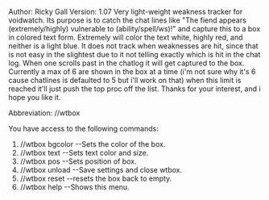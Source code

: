 Author: Ricky Gall
Version: 1.07
Very light-weight weakness tracker for voidwatch. Its purpose is to catch the chat lines like "The fiend appears (extremely/highly) vulnerable to (ability/spell/ws)!" and capture this to a box in colored text form. Extremely will color the text white, highly red, and neither is a light blue. It does not track when weaknesses are hit, since that is not easy in the slightest due to it not telling exactly which is hit in the chat log. When one scrolls past in the chatlog it will get captured to the box. Currently a max of 6 are shown in the box at a time (i'm not sure why it's 6 cause chatlines is defaulted to 5 but i'll work on that) when this limit is reached it'll just push the top proc off the list. Thanks for your interest, and i hope you like it.

Abbreviation: //wtbox

You have access to the following commands:
 1. //wtbox bgcolor <alpha> <red> <green> <blue> --Sets the color of the box.
 2. //wtbox text <size> <red> <green> <blue> --Sets text color and size.
 3. //wtbox pos <posx> <posy> --Sets position of box.
 4. //wtbox unload --Save settings and close wtbox.
 5. //wtbox reset --resets the box back to empty.
 6. //wtbox help --Shows this menu.